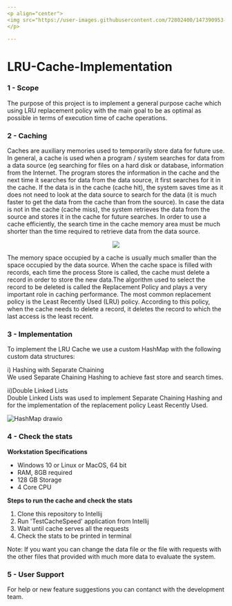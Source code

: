 ```yaml
---
<p align="center">
<img src="https://user-images.githubusercontent.com/72802400/147390953-1710cda5-3ec6-48bb-9e9a-545ed4f917ee.jpg" align="center"><img src="https://user-images.githubusercontent.com/72802400/147390801-6d7ec12e-b95a-4462-9816-05e6d87af24a.jpg" width ="90" height"100" align = "center">
</p>

---
```


# LRU-Cache-Implementation

### 1 - Scope
The purpose of this project is to implement a general purpose cache which using LRU replacement policy with the main goal to be as optimal as possible in terms of execution time of cache operations.

### 2 - Caching
Caches are auxiliary memories used to temporarily store data for future use. In general, a cache is used when a program / system searches for data from a data source (eg searching for files on a hard disk or database, information from the Internet. The program stores the information in the cache and the next time it searches for data from the data source, it first searches for it in the cache. If the data is in the cache (cache hit), the system saves time as it does not need to look at the data source to search for the data (it is much faster to get the data from the cache than from the source). In case the data is not in the cache (cache miss), the system retrieves the data from the source and stores it in the cache for future searches. In order to use a cache efficiently, the search time in the cache memory area must be much shorter than the time required to retrieve data from the data source.

<p align="center">
  <img src="https://user-images.githubusercontent.com/72802400/147883577-97d103ea-c37c-4c84-9aba-2516f49d1c50.png">
</p>

The memory space occupied by a cache is usually much smaller than the space occupied by the data source. When the cache space is filled with records, each time the process Store is called, the cache must delete a record in order to store the new data.The algorithm used to select the record to be deleted is called the Replacement Policy and plays a very important role in caching performance. The most common replacement policy is the Least Recently Used (LRU) policy. According to this policy, when the cache needs to delete a record, it deletes the record to which the last access is the least recent.

### 3 - Implementation

To implement the LRU Cache we use a custom HashMap with the following custom data structures:

i) Hashing with Separate Chaining<br/>
  We used Separate Chaining Hashing to achieve fast store and search times.
  
ii)Double Linked Lists<br/>
Double Linked Lists was used to implement Separate Chaining Hashing and for the implementation of the replacement policy Least
Recently Used.


![HashMap drawio ](https://user-images.githubusercontent.com/72802400/148103898-f028db9b-e188-43b0-9745-e0089dd1fde3.png)


### 4 - Check the stats

**Workstation Specifications**
- Windows 10 or Linux or MacOS, 64 bit
- RAM, 8GB required
- 128 GB Storage 
- 4 Core CPU

**Steps to run the cache and check the stats**
1. Clone this repository to Intellij
2. Run 'TestCacheSpeed' application from Intellij
3. Wait until cache serves all the requests
4. Check the stats to be printed in terminal

Note: If you want you can change the data file or the file with requests with the other files that provided with much more data to evaluate the system.

### 5 - User Support
For help or new feature suggestions you can contanct with the development team.

